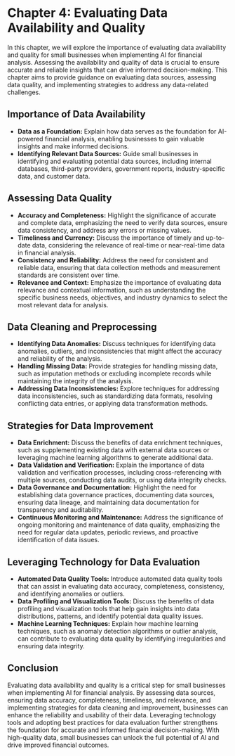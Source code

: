 Chapter 4: Evaluating Data Availability and Quality
===================================================

In this chapter, we will explore the importance of evaluating data availability and quality for small businesses when implementing AI for financial analysis. Assessing the availability and quality of data is crucial to ensure accurate and reliable insights that can drive informed decision-making. This chapter aims to provide guidance on evaluating data sources, assessing data quality, and implementing strategies to address any data-related challenges.

Importance of Data Availability
-------------------------------

* **Data as a Foundation:** Explain how data serves as the foundation for AI-powered financial analysis, enabling businesses to gain valuable insights and make informed decisions.
* **Identifying Relevant Data Sources:** Guide small businesses in identifying and evaluating potential data sources, including internal databases, third-party providers, government reports, industry-specific data, and customer data.

Assessing Data Quality
----------------------

* **Accuracy and Completeness:** Highlight the significance of accurate and complete data, emphasizing the need to verify data sources, ensure data consistency, and address any errors or missing values.
* **Timeliness and Currency:** Discuss the importance of timely and up-to-date data, considering the relevance of real-time or near-real-time data in financial analysis.
* **Consistency and Reliability:** Address the need for consistent and reliable data, ensuring that data collection methods and measurement standards are consistent over time.
* **Relevance and Context:** Emphasize the importance of evaluating data relevance and contextual information, such as understanding the specific business needs, objectives, and industry dynamics to select the most relevant data for analysis.

Data Cleaning and Preprocessing
-------------------------------

* **Identifying Data Anomalies:** Discuss techniques for identifying data anomalies, outliers, and inconsistencies that might affect the accuracy and reliability of the analysis.
* **Handling Missing Data:** Provide strategies for handling missing data, such as imputation methods or excluding incomplete records while maintaining the integrity of the analysis.
* **Addressing Data Inconsistencies:** Explore techniques for addressing data inconsistencies, such as standardizing data formats, resolving conflicting data entries, or applying data transformation methods.

Strategies for Data Improvement
-------------------------------

* **Data Enrichment:** Discuss the benefits of data enrichment techniques, such as supplementing existing data with external data sources or leveraging machine learning algorithms to generate additional data.
* **Data Validation and Verification:** Explain the importance of data validation and verification processes, including cross-referencing with multiple sources, conducting data audits, or using data integrity checks.
* **Data Governance and Documentation:** Highlight the need for establishing data governance practices, documenting data sources, ensuring data lineage, and maintaining data documentation for transparency and auditability.
* **Continuous Monitoring and Maintenance:** Address the significance of ongoing monitoring and maintenance of data quality, emphasizing the need for regular data updates, periodic reviews, and proactive identification of data issues.

Leveraging Technology for Data Evaluation
-----------------------------------------

* **Automated Data Quality Tools:** Introduce automated data quality tools that can assist in evaluating data accuracy, completeness, consistency, and identifying anomalies or outliers.
* **Data Profiling and Visualization Tools:** Discuss the benefits of data profiling and visualization tools that help gain insights into data distributions, patterns, and identify potential data quality issues.
* **Machine Learning Techniques:** Explain how machine learning techniques, such as anomaly detection algorithms or outlier analysis, can contribute to evaluating data quality by identifying irregularities and ensuring data integrity.

Conclusion
----------

Evaluating data availability and quality is a critical step for small businesses when implementing AI for financial analysis. By assessing data sources, ensuring data accuracy, completeness, timeliness, and relevance, and implementing strategies for data cleaning and improvement, businesses can enhance the reliability and usability of their data. Leveraging technology tools and adopting best practices for data evaluation further strengthens the foundation for accurate and informed financial decision-making. With high-quality data, small businesses can unlock the full potential of AI and drive improved financial outcomes.
